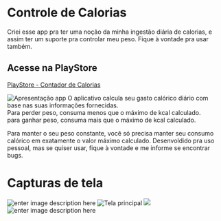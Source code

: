 # Controle de Calorias
Criei esse app pra ter uma noção da minha ingestão diária de calorias, e assim ter um suporte pra controlar meu peso. Fique à vontade pra usar também.  

## Acesse na PlayStore
[PlayStore - Contador de Calorias](https://play.google.com/store/apps/details?id=com.santos.fellyp.contadorcalorias)
  
  ![Apresentação app](https://lh3.googleusercontent.com/KZJmWwJUf0lq1PFjMzl8vxxvYvZxqvQYjHb8tq0NDvcmY2F2UdE1xb-jnLFOfJuDV1O0=w1511-h694-rw)
O aplicativo calcula seu gasto calórico diário com base nas suas informações fornecidas.  
Para perder peso, consuma menos que o máximo de kcal calculado.  
para ganhar peso, consuma mais que o máximo de kcal calculado.  
  
Para manter o seu peso constante, você só precisa manter seu consumo calórico em exatamente o valor máximo calculado.
Desenvoldido pra uso pessoal, mas se quiser usar, fique à vontade e me informe se encontrar bugs.

# Capturas de tela
![enter image description here](https://lh3.googleusercontent.com/LDspRQWqtaBov2x0tmJgTO389vgFstoybTrDbaQXdxyZOcBS6ZoJqzGFqp5A8kAsakc=w1511-h694-rw)
![Tela principal](https://lh3.googleusercontent.com/8VcM51pxu8ikEhJUX5am8XYPa3PNME6dgA2kfS8bKJS75OrpW_o22EbTSl-0NcISaH3H=w1511-h694-rw)
![](https://lh3.googleusercontent.com/BHirsQ_3ULQi2sz1_6QbVrzEBjJiUqp8jJHQ_KL7-y6-8IgSGjZdXGSpXIxm9vFNnmQ=w1511-h694-rw)
![enter image description here](https://lh3.googleusercontent.com/MkTqV8TY3XMnXOPpowV6LNM74HnafjRxvvUW8qZuFGyS8uEA-QkvklFNcTjp_ciIHTg=w1511-h694-rw)
